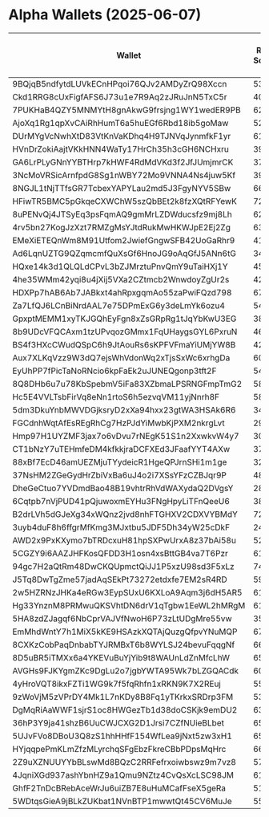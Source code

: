 # Alpha Wallets (2025-06-07)

| Wallet | Risk Score | Backtesting ROI (SOL) | Portfolio Value (USD) | SOL Balance | Farming Attempts / Total Tokens | Farming Ratio (%) | Median/Avg Risk of Last 10 Tokens | Median/Avg MC of Last 10 Tokens | Winrate (%) | ROI (%) | ROI (1D) (%) | Win Rate 1D (%) | Tokens (1D) | ROI (7D) (%) | Win Rate 7D (%) | Tokens (7D) | ROI (30D) (%) | Win Rate 30D (%) | Tokens (30D) | Realized Gains (USD) | Unrealized Gains (USD) | Median/Avg Holding Time (min) | Buy Size | Median/Avg Profit % Per Trade | Median/Avg Loss % Per Trade |
|----------|----------|----------|----------|----------|----------|----------|----------|----------|----------|----------|----------|----------|----------|----------|----------|----------|----------|----------|----------|----------|----------|----------|----------|----------|----------|
| 9BQjqB5ndfytdLUVkECnHPqoi76QJv2AMDyZrQ98Xccn | 53.04 | 2123.62% | $1094.09 | 7.1777 | 1 / 17 | 5.88% | 3.50/3.40 | $3.40M/$20.57M | 76.47% | 94.48% | 3.17% | 100.00% | 1 | 10.09% | 40.00% | 4 | 484.04% | 66.67% | 11 | $16253.55 | $102.96 | 186.96/2590.71 | $518.77 | 65.46%/95.31% | -/- |
| Ckd1RRG8cUxFigfAFS6J73u1e7R9Aq2zJRuJnN5TxC5r | 40.19 | 31.67% | $6811.58 | 21.8230 | 0 / 41 | 0.00% | 0.00/0.50 | $8.69M/$116.80M | 48.78% | 46.02% | 0.03% | 50.00% | 0 | 0.02% | 50.00% | 0 | 27.38% | 62.50% | 4 | $16195.91 | $698.71 | 4982.74/29171.77 | $275.33 | 43.95%/87.37% | -81.37%/-63.33% |
| 7PUKHaB4QZY5MNMYtH8gnAkwG9frsjng1WY1wedER9PB | 62.13 | 19.93% | $7866.90 | 30.5999 | 0 / 13 | 0.00% | 5.00/4.70 | $346.16K/$645.19K | 76.92% | 163.86% | 3.54% | 100.00% | 1 | 2.00% | 60.00% | 3 | 338.68% | 66.67% | 10 | $6259.99 | $1844.53 | 1327.00/16446.45 | $281.21 | 263.38%/233.74% | -/- |
| AjoXq1Rg1qpXvCAiRhHumT6a5huEGf6Rbd18ib5goMaw | 52.75 | 16.57% | $7252.25 | 34.9104 | 1 / 32 | 3.12% | 5.00/5.60 | $78.42K/$115.93K | 65.63% | 56.62% | 80.94% | 68.42% | 15 | 100.00% | 65.62% | 32 | 100.00% | 65.62% | 32 | $2774.19 | $808.31 | 110.11/380.78 | $111.44 | -/- | -/- |
| DUrMYgVcNwhXtD83VtKnVaKDhq4H9TJNVqJynmfkF1yr | 61.85 | 7.39% | $4401.79 | 28.8888 | 2 / 24 | 8.33% | 3.50/4.00 | $4.31K/$13.54K | 66.67% | 43.45% | 18.53% | 75.00% | 4 | 100.00% | 66.67% | 24 | 100.00% | 66.67% | 24 | $2846.12 | $0.00 | 7.82/74.77 | $230.46 | -/- | -/- |
| HVnDrZokiAajtVKkHNN4WaTy17HrCh35h3cGH6NCHxru | 39.64 | 7.14% | $4455.66 | 5.3713 | 0 / 30 | 0.00% | 0.00/1.30 | $23.97M/$215.46M | 56.67% | 27.24% | 1.22% | 71.43% | 1 | 13.97% | 54.55% | 7 | 20.95% | 58.33% | 8 | $10111.44 | $871.16 | 4102.82/51696.76 | $466.09 | 29.57%/41.44% | -14.69%/-36.56% |
| GA6LrPLyGNnYYBTHrp7kHWF4RdMdVKd3f2JfJUmjmrCK | 37.96 | 5.44% | $9036.07 | 41.0730 | 0 / 25 | 0.00% | 0.00/2.20 | $1.22M/$2.79M | 52.00% | 42.56% | 0.14% | 100.00% | 0 | 3.10% | 75.00% | 1 | 88.23% | 46.15% | 11 | $5908.07 | $982.70 | 413.06/18009.01 | $352.73 | 47.23%/732.51% | -40.53%/-40.48% |
| 3NcMoVRSicArnfpdG8Sg1nWBY72Mo9VNNA4Ns4juw5Kf | 39.34 | 1.34% | $2564.83 | 16.8268 | 0 / 27 | 0.00% | 5.00/4.40 | $2.00M/$3.13M | 62.96% | 18.74% | 41.20% | 58.33% | 10 | 100.00% | 62.96% | 27 | 100.00% | 62.96% | 27 | $2337.16 | $-22.17 | 13.10/95.64 | $340.25 | -/- | -/- |
| 8NGJL1tNjTTfsGR7TcbexYAPYLau2md5J3FgyNYV5SBw | 66.66 | 0.95% | $2106.44 | 13.7970 | 1 / 19 | 5.26% | 3.00/2.89 | $4.13K/$3.87K | 47.37% | 48.18% | 691.09% | 66.67% | 3 | 2654.92% | 40.00% | 15 | 100.00% | 47.37% | 19 | $1724.96 | $1.17 | 9.83/573.00 | $116.03 | -/- | -/- |
| HFiwTR5BMC5pGkqeCXWChW5szQbBEt2k8fzXQtRFYewK | 72.74 | 0.67% | $1328.79 | 8.7214 | 0 / 26 | 0.00% | 5.00/4.70 | $137.23K/$1.07M | 53.85% | 77.26% | 0.01% | 66.67% | 0 | 4.07% | 57.14% | 4 | 48.03% | 52.63% | 14 | $2914.24 | $47.66 | 2878.80/8569.15 | $76.55 | 82.21%/128.45% | -39.40%/-36.49% |
| 8uPENvQj4JTSyEq3psFqmAQ9gmMrLZDWducsfz9mj8Lh | 62.91 | 0.66% | $918.97 | 6.0313 | 3 / 30 | 10.00% | 3.00/3.20 | $4.36K/$70.59K | 83.33% | 14.06% | 50.98% | 80.00% | 10 | 100.00% | 83.33% | 30 | 100.00% | 83.33% | 30 | $1298.50 | $0.00 | 4.51/18.53 | $161.01 | -/- | -/- |
| 4rv5bn27KogJzXzt7RMZgMsYJtdRukMwHKWJpE2Ej2Zg | 63.60 | 0.17% | $5401.53 | 27.7916 | 0 / 70 | 0.00% | 6.00/6.30 | $389.47K/$1.28M | 45.71% | 47.57% | 0.95% | 100.00% | 1 | 2.31% | 88.89% | 3 | 181.22% | 56.90% | 39 | $4783.65 | $26.90 | 17078.42/60918.77 | $74.04 | 51.08%/106135.66% | -93.88%/-79.14% |
| EMeXiETEQnWm8M91Utfom2JwiefGngwSFB42UoGaRhr9 | 41.61 | 0.14% | $3638.43 | 23.8769 | 0 / 22 | 0.00% | 5.50/4.30 | $2.82M/$3.31M | 63.64% | 4.27% | 13.72% | 100.00% | 2 | 50.16% | 60.00% | 8 | 100.00% | 63.64% | 22 | $2003.02 | $34.62 | 24.57/2648.25 | $1122.02 | -/- | -/- |
| Ad6LqnUZTG9QZqmcmfQuXsGf6HnoJG9oAqGfJ5ANn6tG | 34.27 | 0.00% | $23325.55 | 17.8166 | 1 / 44 | 2.27% | 0.00/0.00 | $73.96M/$419.09M | 63.64% | 2.34% | 0.27% | 75.00% | 0 | 3.10% | 70.00% | 0 | 489.26% | 64.71% | 8 | $6617.69 | $32.92 | 16203.24/54276.69 | $262.02 | 7.50%/34.96% | -7.84%/-14.04% |
| HQxe14k3d1QLQLdCPvL3bZJMrztuPnvQmY9uTaiHXj1Y | 45.68 | 0.00% | $3315.74 | 21.6872 | 0 / 47 | 0.00% | 0.00/1.30 | $24.18M/$451.20M | 57.45% | 33.21% | 0.00% | 0.00% | 0 | 0.00% | 100.00% | 0 | 0.87% | 100.00% | 1 | $26923.88 | $640.69 | 3048.26/20187.13 | $740.49 | 91.90%/127.17% | -45.56%/-45.43% |
| 4he35WMm42yqi8u4jXij5VXa2CZtmcb2WnwdoyZgUr2s | 42.00 | 0.00% | $21381.28 | 60.0655 | 0 / 19 | 0.00% | 0.00/0.00 | $279.58M/$1.47B | 52.63% | 302.81% | 0.19% | 100.00% | 0 | 6.68% | 100.00% | 0 | 49.33% | 100.00% | 0 | $397715.67 | $837.64 | 62298.66/121105.39 | $254.02 | 230.61%/355.16% | -55.44%/-54.95% |
| HDXPp7hAB6Ab7JABkxt4ahRpxgqmAo55zaPwiFQzd798 | 67.60 | 0.00% | $1398.69 | 9.1202 | 0 / 27 | 0.00% | 4.00/5.00 | $83.22K/$178.01K | 59.26% | 33.62% | -0.00% | 0.00% | 0 | 2.72% | 50.00% | 0 | 2.72% | 50.00% | 1 | $1104.26 | $482.73 | 172.70/431.94 | $106.40 | 69.71%/1861.46% | -93.30%/-73.27% |
| Za7LfQJ6LCnBiNrdAAL7e75DPmExG6y3deLmYk6ozu4 | 54.28 | -0.02% | $4159.71 | 23.9296 | 34 / 353 | 9.63% | 2.50/3.90 | $684.72K/$4.79M | 53.54% | 7.75% | 0.95% | 50.00% | 1 | 2.67% | 64.71% | 4 | 22.79% | 67.05% | 54 | $47901.33 | $3504.36 | 22.21/7698.40 | $449.31 | 6.91%/20.16% | -9.35%/-18.34% |
| GpxptMEMM1xyTKJGQhEyFgn8xZsGRpRg1tJqYbKwU3EG | 38.77 | -0.03% | $11958.45 | 13.3644 | 0 / 31 | 0.00% | 0.00/1.10 | $96.16M/$332.00M | 45.16% | 2.47% | 0.34% | 50.00% | 2 | 5.65% | 46.15% | 4 | 100.00% | 45.16% | 31 | $11704.71 | $599.95 | 4205.42/11603.28 | $131.34 | -/- | -/- |
| 8b9UDcVFQCAxm1tzUPvqozGMmx1FqUHaygsGYL6PxruN | 46.82 | -0.21% | $4755.10 | 16.1873 | 0 / 42 | 0.00% | 3.00/3.40 | $1.29M/$3.46M | 64.29% | 7.92% | 4.82% | 60.00% | 1 | 16.96% | 57.14% | 9 | 100.00% | 67.50% | 42 | $2204.33 | $353.92 | 1159.27/8331.64 | $361.28 | -/- | -/- |
| BS4f3HXcCWudQSpC6h9JtAouRs6sKPFVFmaYiUMjYW8B | 42.87 | -0.47% | $796.93 | 5.2304 | 0 / 35 | 0.00% | 0.00/0.00 | $17.57M/$33.75M | 77.14% | 9.30% | 0.57% | 100.00% | 0 | 2.86% | 66.67% | 1 | 88.58% | 85.71% | 7 | $1344.30 | $190.02 | 10055.38/17208.26 | $56.78 | 6.20%/57.06% | -16.94%/-22.84% |
| Aux7XLKqVzz9W3dQ7ejsWhVdonWq2xTjsSxWc6xrhgDa | 60.00 | -0.49% | $13926.83 | 14.2767 | 0 / 13 | 0.00% | 0.00/1.80 | $301.71K/$118.11M | 46.15% | 91.51% | -0.00% | 0.00% | 0 | 0.03% | 100.00% | 0 | 3.48% | 100.00% | 0 | $7202.63 | $1970.52 | 6651.71/39601.61 | $302.66 | 59.88%/89.44% | -59.69%/-44.00% |
| EyUhPP7fPicTaNoRNcio6kpFaEk2uJUNEQgonp3tft2F | 54.10 | -0.63% | $19148.53 | 5.2219 | 33 / 415 | 7.95% | 4.50/4.50 | $86.56K/$316.69K | 57.11% | 17.22% | 0.67% | 94.12% | 2 | 6.81% | 73.02% | 7 | 12.58% | 72.52% | 38 | $42994.37 | $5428.01 | 5219.36/39175.76 | $76.27 | 14.93%/41.17% | -12.14%/-16.14% |
| 8Q8DHb6u7u78KbSpebmV5iFa83XZbmaLPSRNGFmpTmG2 | 58.03 | -0.75% | $3969.95 | 16.2444 | 0 / 26 | 0.00% | 4.00/4.40 | $18.71K/$59.49K | 50.00% | 23.98% | 1.51% | 28.57% | 6 | 100.00% | 50.00% | 26 | 100.00% | 50.00% | 26 | $2016.11 | $1177.98 | 58.69/153.64 | $355.89 | -/- | -/- |
| Hc5E4VVLTsbFirVq8eNn1rtoS6h5ezvqVM11yjNnrh8F | 58.71 | -0.83% | $1297.91 | 8.4524 | 3 / 47 | 6.38% | 4.50/3.90 | $1.09M/$2.10M | 68.09% | 2.72% | 7.05% | 93.75% | 1 | 16.48% | 80.65% | 4 | 100.00% | 68.09% | 47 | $1030.07 | $-2.42 | 12233.31/16734.70 | $32.71 | -/- | -/- |
| 5dm3DkuYnbMWVDGjksryD2xXa94hxx23gtWA3HSAk6R6 | 34.70 | -0.89% | $2485.46 | 16.3062 | 5 / 53 | 9.43% | 0.00/1.60 | $4.70M/$7.40M | 81.13% | 32.50% | 26.54% | 88.89% | 4 | 41.90% | 81.25% | 12 | 141.44% | 88.89% | 12 | $34004.41 | $354.85 | 454.32/7401.57 | $503.14 | 21.15%/102.52% | -1.56%/-3.09% |
| FGCdnhWqtAfEsREgRhCg7HzPJdYiMwbKjPXM2nkrgLvt | 29.07 | -0.91% | $6708.00 | 20.5847 | 4 / 214 | 1.87% | 3.00/3.50 | $616.47K/$906.31K | 45.79% | 21.27% | 3.98% | 54.55% | 6 | 86.80% | 62.96% | 17 | 868.72% | 53.73% | 58 | $13348.98 | $414.09 | 472.79/5309.32 | $118.42 | 10.77%/32.95% | -22.10%/-26.37% |
| Hmp97H1UYZMF3jax7o6vDvu7rNEgK51S1n2XxwkvW4y7 | 30.64 | -1.00% | $8109.72 | 34.1566 | 4 / 71 | 5.63% | 3.00/2.80 | $3.26M/$5.63M | 76.06% | 13.44% | 9.44% | 73.33% | 8 | 57.42% | 69.44% | 33 | 167.60% | 72.09% | 41 | $11982.91 | $37.94 | 64.48/1630.34 | $445.02 | 26.87%/34.70% | -15.54%/-21.79% |
| CT1bNzY7uTEHmfeDM4kfkkjraDCFXEd3JFaafYYT4AXw | 37.19 | -1.02% | $6128.50 | 36.2602 | 3 / 78 | 3.85% | 0.00/1.40 | $7.91M/$11.33M | 53.85% | 0.70% | 6.76% | 80.00% | 3 | 14.35% | 52.63% | 6 | 1734.25% | 64.29% | 16 | $3566.94 | $8.65 | 5089.36/14181.50 | $289.55 | 1.48%/2.30% | -2.68%/-11.43% |
| 88xBf7EcD46amUEZMjuTYydeicR1HgeQPJrnSHi1m1ge | 32.61 | -1.22% | $10401.27 | 68.2496 | 2 / 35 | 5.71% | 4.50/3.30 | $4.99M/$8.72M | 74.29% | 7.19% | 136.39% | 54.55% | 7 | 100.00% | 74.29% | 35 | 100.00% | 74.29% | 35 | $3006.48 | $28.29 | 21.29/779.09 | $502.48 | -/- | -/- |
| 37NsHM2ZGeGydHrZbiVxBa6uJ4o2i7XSsYFzCZBJqr9P | 48.00 | -1.32% | $18531.00 | 121.6380 | 0 / 20 | 0.00% | 5.00/5.80 | $103.27K/$244.24K | 70.00% | 96.86% | 1.35% | 100.00% | 0 | 100.00% | 70.00% | 20 | 100.00% | 70.00% | 20 | $2674.94 | $-114.28 | 86.12/397.37 | $63.12 | -/- | -/- |
| DheGeCtuo7YVDmdBao48B19vhtrRhVdWAXydaQ2DVgsY | 28.46 | -1.74% | $5889.11 | 35.6627 | 5 / 109 | 4.59% | 0.00/1.90 | $6.59M/$9.91M | 76.15% | 7.41% | 1.70% | 83.33% | 2 | 2.78% | 76.19% | 15 | 1311.63% | 76.24% | 94 | $12592.26 | $1499.22 | 469.69/3430.83 | $160.90 | 10.38%/12.67% | -5.46%/-4.74% |
| 6Cqtpb7nVjPUD41pQjuwoxmEYHu3FNgHpyLiTFnQeeU6 | 38.57 | -2.58% | $7628.53 | 47.2197 | 0 / 452 | 0.00% | 4.00/2.70 | $656.03K/$2.70M | 57.08% | 2.80% | 0.29% | 60.00% | 4 | 5.63% | 64.00% | 28 | 16.37% | 58.27% | 106 | $5752.72 | $32.64 | 637.08/12615.21 | $110.79 | 5.83%/10.77% | -6.18%/-9.41% |
| B2drLVh5dGJeXg34xWQnz2jvd8nhFTGHXV2CDXVYBMdY | 72.10 | -3.80% | $1333.87 | 8.7543 | 2 / 23 | 8.70% | 3.00/3.50 | $4.24K/$4.29K | 65.22% | 38.76% | 2.31% | 66.67% | 3 | 44.24% | 58.82% | 17 | 100.00% | 65.22% | 23 | $1371.33 | $0.00 | 2.87/39.15 | $153.81 | -/- | -/- |
| 3uyb4duF8h6ffgrMfKmg3MJxtbu5JDF5Dh34yW25cDkF | 24.61 | -3.93% | $5696.94 | 12.3512 | 1 / 51 | 1.96% | 2.00/3.20 | $5.49M/$7.47M | 64.71% | 14.63% | 16.68% | 92.31% | 6 | 172.20% | 80.77% | 18 | 100.00% | 64.71% | 51 | $4202.78 | $302.07 | 1112.33/4592.57 | $85.93 | -/- | -/- |
| AWD2x9PxKXymo7bTRDcxuH81hpSXPwUrxA8z37bAi58u | 52.54 | -4.89% | $6458.25 | 42.3769 | 1 / 33 | 3.03% | 3.50/4.70 | $4.31K/$7.93K | 51.52% | 58.99% | 20.04% | 50.00% | 2 | 266.51% | 71.43% | 14 | 100.00% | 51.52% | 33 | $8462.39 | $-0.00 | 16.54/32.71 | $294.26 | -/- | -/- |
| 5CGZY9i6AAZJHFKosQFDD3H1osn4xsBttGB4va7T6Pzr | 61.22 | -4.91% | $2261.27 | 14.8390 | 9 / 101 | 8.91% | 5.50/5.10 | $44.94K/$1.03M | 61.39% | 7.45% | 20.02% | 75.00% | 12 | 324.68% | 63.38% | 70 | 100.00% | 61.39% | 101 | $2531.52 | $0.29 | 13.99/53.61 | $163.17 | -/- | -/- |
| 94gc7H2aQtRm48DwCKQUpmctQiJJ1P5xzU98sd3F5xLz | 74.21 | -4.99% | $3984.62 | 26.1465 | 1 / 13 | 7.69% | 3.00/3.60 | $4.21K/$10.32K | 61.54% | 109.90% | 9.11% | 100.00% | 1 | 37.22% | 100.00% | 2 | 100.00% | 61.54% | 13 | $3486.05 | $-2.97 | 36.98/791.11 | $147.80 | -/- | -/- |
| J5Tq8DwTgZme57jadAqSEkPt73272etdxfe7EM2sR4RD | 59.01 | -5.90% | $5474.91 | 17.1287 | 11 / 147 | 7.48% | 6.00/6.10 | $11.31K/$63.82K | 50.34% | 11.49% | 0.87% | 62.50% | 6 | 25.43% | 50.00% | 27 | 606.22% | 51.26% | 118 | $17369.53 | $97.19 | 44.01/809.72 | $400.24 | 12.78%/24.23% | -20.30%/-32.02% |
| 2w5HZRNzJHKa4eRGw3EypSUxU6KXLoA9Aqm3j6dH5AR5 | 61.28 | -6.02% | $1833.63 | 12.0317 | 37 / 788 | 4.70% | 4.50/4.20 | $8.76K/$31.81K | 47.97% | 4.10% | 0.26% | 63.64% | 6 | 10.46% | 46.67% | 68 | 139.21% | 39.31% | 250 | $5346.71 | $94.15 | 24.37/1198.44 | $104.88 | 7.51%/12.73% | -5.45%/-9.62% |
| Hg33YnznM8PRMwuQKSVhtDN6drV1qTgbw1EeWL2hMRgM | 61.11 | -6.25% | $2730.79 | 17.9177 | 2 / 34 | 5.88% | 4.00/5.60 | $5.46K/$116.66K | 61.76% | 10.98% | 32.73% | 100.00% | 2 | 88.13% | 65.22% | 23 | 100.00% | 61.76% | 34 | $1813.89 | $-31.86 | 6.42/263.60 | $373.53 | -/- | -/- |
| 5HA8zdZJagqf6NbCprVAJVfNwoH6P73zLtUDgMre55vw | 35.73 | -6.43% | $1257.57 | 7.9399 | 1 / 60 | 1.67% | 5.00/4.20 | $4.02M/$8.63M | 51.67% | 20.70% | 38.62% | 64.29% | 8 | 372.69% | 50.88% | 52 | 100.00% | 51.67% | 60 | $2263.78 | $3.37 | 130.22/1340.38 | $30.94 | -/- | -/- |
| EmMhdWntY7h1MiX5kKE9HSAzkXQTAjQuzgQfpvYNuMQP | 67.15 | -6.46% | $2041.54 | 10.7813 | 1 / 19 | 5.26% | 3.00/3.60 | $4.26K/$5.98K | 47.37% | 51.57% | 0.10% | 50.00% | 2 | 37.37% | 42.86% | 6 | 100.00% | 47.37% | 19 | $1445.33 | $1.42 | 394.84/653.08 | $131.91 | -/- | -/- |
| 8CXKzCobPaqDnbabTYJRMBxT6b8WYLSJ24bevuFqqgNf | 66.71 | -7.04% | $2622.60 | 11.0053 | 1 / 15 | 6.67% | 4.00/3.80 | $185.13K/$657.26K | 46.67% | 20.09% | 98.26% | 66.67% | 4 | 100.00% | 46.67% | 15 | 100.00% | 46.67% | 15 | $1813.36 | $469.95 | 16.00/251.46 | $108.75 | -/- | -/- |
| 8D5uBR5iTMXx6a4YKEVuBuYjYib9t8WAUnLdZnMfcLhW | 65.96 | -8.95% | $7037.33 | 44.9219 | 3 / 30 | 10.00% | 6.00/6.10 | $16.44K/$18.75K | 60.00% | 29.05% | 9.43% | 53.33% | 15 | 100.00% | 60.00% | 30 | 100.00% | 60.00% | 30 | $2137.68 | $31.29 | 3.90/55.26 | $176.34 | -/- | -/- |
| AVGHs9FJKYgmZKc9DgLu2o7jgbYWTA95Wk7bLZGQACdk | 60.25 | -9.02% | $3449.73 | 22.6315 | 6 / 73 | 8.22% | 3.50/4.00 | $6.61K/$290.35K | 52.05% | 26.67% | 1.80% | 40.00% | 4 | 147.65% | 53.85% | 38 | 100.00% | 52.05% | 73 | $8829.68 | $-13.48 | 12.56/180.07 | $275.13 | -/- | -/- |
| 4yHroVQT8ikxFZTi1WG9k7f5fqRhfn1xRKN9K7X2REuj | 55.16 | -9.98% | $956.00 | 6.2742 | 1 / 52 | 1.92% | 4.00/4.60 | $28.17K/$382.19K | 51.92% | 20.88% | 6.24% | 50.00% | 2 | 326.54% | 61.54% | 12 | 100.00% | 51.92% | 52 | $2294.96 | $-6.79 | 60.44/1371.27 | $100.75 | -/- | -/- |
| 9zWoVjM5zVPrDY4Mk1L7nKDy8B8Fq1yTKrkxSRDrp3FM | 53.40 | -10.45% | $3582.76 | 14.9471 | 0 / 23 | 0.00% | 5.00/5.00 | $14.18K/$15.00K | 82.61% | 19.27% | 100.00% | 82.61% | 23 | 100.00% | 82.61% | 23 | 100.00% | 82.61% | 23 | $2593.95 | $160.14 | 34.04/111.83 | $419.12 | -/- | -/- |
| DgMqRiAaWWF1sjrS1oc8HWGezTb1d38doCSKjk9emDU2 | 63.85 | -10.66% | $1997.39 | 13.1103 | 2 / 26 | 7.69% | 4.00/4.40 | $10.90K/$1.06M | 69.23% | 4.98% | 8.65% | 100.00% | 1 | 100.00% | 69.23% | 26 | 100.00% | 69.23% | 26 | $1246.23 | $-0.00 | 21.10/80.08 | $360.69 | -/- | -/- |
| 36hP3Y9ja41shzB6UuCWJCXG2D1Jrsi7CZfNUieBLbet | 65.64 | -11.22% | $2356.50 | 7.2359 | 1 / 16 | 6.25% | 4.00/3.60 | $51.82K/$209.37K | 56.25% | 21.14% | 100.00% | 56.25% | 16 | 100.00% | 56.25% | 16 | 100.00% | 56.25% | 16 | $1165.23 | $198.34 | 34.41/66.29 | $238.42 | -/- | -/- |
| 5UJvFVo8DBoU3Q8zS1hhHHfF154WfLea9jNxt5zw3xH1 | 65.55 | -11.40% | $3452.94 | 21.1030 | 1 / 25 | 4.00% | 3.00/3.50 | $4.30K/$4.50K | 84.00% | 32.81% | 1.76% | 100.00% | 0 | 8.73% | 75.00% | 3 | 335.37% | 83.33% | 17 | $4094.28 | $71.86 | 89.98/247.89 | $150.42 | 27.10%/72.96% | -4.79%/-4.79% |
| HYjqqpePmKLmZfzMLyrchqSFgEbzFkreCBbPDpsMqHrc | 66.58 | -12.08% | $5014.44 | 31.3170 | 4 / 44 | 9.09% | 3.00/3.70 | $4.23K/$32.83K | 70.45% | 14.20% | 9.50% | 100.00% | 3 | 11.28% | 75.00% | 8 | 100.00% | 70.45% | 44 | $1743.77 | $20.86 | 7.23/18.17 | $222.65 | -/- | -/- |
| 2Z9uXZNUUYYbBLswMd8BQzC2RRFefrxoiwbswz9m7vz8 | 57.41 | -13.16% | $1191.46 | 6.3750 | 5 / 259 | 1.93% | 4.00/3.90 | $4.28K/$4.43K | 61.00% | 3.52% | 0.49% | 66.67% | 3 | 0.49% | 66.67% | 3 | 15.14% | 55.56% | 54 | $1418.08 | $-8.84 | 15.34/393.53 | $137.13 | 4.26%/8.06% | -1.51%/-2.99% |
| 4JqniXGd937ashYbnHZ9a1Qmu9NZtz4CvQsXcLSC98JM | 61.45 | -13.34% | $2210.17 | 13.4030 | 1 / 29 | 3.45% | 3.00/4.00 | $5.02K/$17.38K | 65.52% | 11.20% | 0.64% | 100.00% | 0 | 13.57% | 71.43% | 6 | 364.01% | 60.87% | 20 | $2574.99 | $16.50 | 217.83/2727.07 | $163.11 | 7.38%/11.05% | -14.15%/-14.15% |
| GhfF2TnDcBRebAceWrJu6uiZB7E8uHuMCafFseX5geRa | 51.36 | -14.63% | $5890.21 | 38.6527 | 0 / 20 | 0.00% | 3.50/4.70 | $4.29K/$7.92K | 60.00% | 78.73% | 51.38% | 50.00% | 2 | 24851.77% | 75.00% | 12 | 100.00% | 60.00% | 20 | $5477.30 | $0.00 | 21.10/34.81 | $282.86 | -/- | -/- |
| 5WDtqsGieA9jBLkZUKbat1NVnBTP1mwwtQt45CV6MuJe | 55.75 | -16.83% | $3164.65 | 20.7667 | 0 / 17 | 0.00% | 3.50/4.40 | $4.29K/$8.05K | 47.06% | 33.20% | 143.68% | 100.00% | 1 | 560.89% | 66.67% | 9 | 100.00% | 47.06% | 17 | $2084.78 | $-0.00 | 19.83/41.24 | $254.31 | -/- | -/- |
